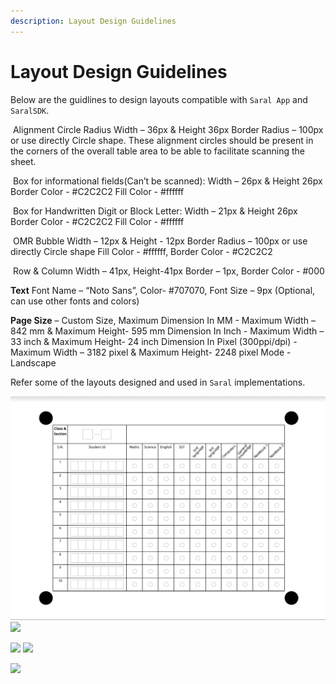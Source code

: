 ```yaml
---
description: Layout Design Guidelines
---
```


# Layout Design Guidelines

Below are the guidlines to design layouts compatible with `Saral App` and `SaralSDK`.



&#x20;  <img src="https://lh4.googleusercontent.com/9JO0k5Ftl0gIE6WfkP9WJNcFXmcem_mrgBMgeyuYXS-BVQmH5ItLs42w0PEIhDCpZd1sQtoxyp8h1wZBDNLBnIvv-MkkL4cfv83c1v_0TweqMfHK80Mda6_EjVwMYf_UT3sbDZFxyR5ws8qqd4RPJg" alt="" data-size="line">  Alignment Circle Radius Width – 36px & Height 36px Border Radius – 100px or use directly Circle shape. These alignment circles should be present in the corners of the overall table area to be able to facilitate scanning the sheet.



&#x20;<img src="https://lh4.googleusercontent.com/0WV1oieI6PHnYvW4ZHJsXhUpqIAoQG5piEslebLV8vmmdNXguEaUVBSaIn22yUgVKMGMJ-juIIJYJ9n1JqBqp2N1ScfXCrsf0wpvGGBbVhStgTb0Tn4Hpsiqh7RrUN2pDN8bB84LvffsBV8R_5TE-g" alt="" data-size="line">  Box for informational fields(Can’t be scanned): Width – 26px & Height 26px Border Color - #C2C2C2 Fill Color - #ffffff



<img src="https://lh3.googleusercontent.com/b-sfMMUdQrRuxbGNBvz8pTcqBxs7iwfB1cNHv9pqDT4MiOERMwkKIukYEfvWGwgNV8Y30ZIUvsAEU-lqbLeGiwF-echpeuWLYTpxdzd6Htz7ipfB8h8pJdjVtbpkvxiukYViThiSN36Pgfi3QROfzw" alt="" data-size="line">  Box for Handwritten Digit or Block Letter: Width – 21px & Height 26px Border Color - #C2C2C2 Fill Color - #ffffff



<img src="https://lh5.googleusercontent.com/zEgPnCNC7j2xI2FMGIIHOPEoeViRnrG-aPaSFexYYDY3zbSa8VX-aMQLIOl0oE52L2v4useidsqZO-Y601y5DtGT5XfXlguMx1hbQZPLsF9Iugd8A2sTDyWg3vi2GCmKk_wIUkI4NH36pl-mtHrmMg" alt="" data-size="line">   OMR Bubble Width – 12px & Height - 12px Border Radius – 100px or use directly Circle shape Fill Color - #ffffff, Border Color - #C2C2C2



<img src="https://lh5.googleusercontent.com/T9n-rKcUlcIdcacqr36gPtpXSoTIsnccT7_87hQR3nxYllU2sqrUnnd5eoeVfNGV9ZDnimYRXeexFFApbAo_EvM48clT-WvNvhJJjkWshfgjPGL5Cc6Tzoz94jaX0odsnQ-z0hi2Da0gZCfHhKdPIA" alt="" data-size="line">  Row & Column Width – 41px, Height-41px Border – 1px, Border Color - #000



**Text** Font Name – “Noto Sans”, Color- #707070, Font Size – 9px (Optional, can use other fonts and colors)



**Page Size** – Custom Size, Maximum Dimension In MM - Maximum Width – 842 mm & Maximum Height- 595 mm Dimension In Inch - Maximum Width – 33 inch & Maximum Height- 24 inch Dimension In Pixel (300ppi/dpi) - Maximum Width – 3182 pixel & Maximum Height- 2248 pixel Mode - Landscape

Refer some of the layouts designed and used in `Saral` implementations.

![](../.gitbook/assets/books-distribution-layout.png)  ![](../.gitbook/assets/mcq\_up.png)

![](../.gitbook/assets/8students\_13q.png) ![](../.gitbook/assets/20q\_1s\_odisha.png)

![](../.gitbook/assets/34q\_1s\_guj.png)
